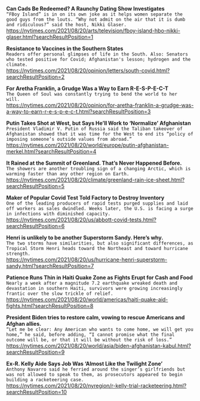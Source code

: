 **Can Cads Be Redeemed? A Raunchy Dating Show Investigates**\
`“FBoy Island” is in on its own joke as it helps women separate the good guys from the louts. “Why not admit on the air that it is dumb and ridiculous?” said the host, Nikki Glaser.`\
https://nytimes.com/2021/08/20/arts/television/fboy-island-hbo-nikki-glaser.html?searchResultPosition=1

**Resistance to Vaccines in the Southern States**\
`Readers offer personal glimpses of life in the South. Also: Senators who tested positive for Covid; Afghanistan's lesson; hydrogen and the climate.`\
https://nytimes.com/2021/08/20/opinion/letters/south-covid.html?searchResultPosition=2

**For Aretha Franklin, a Grudge Was a Way to Earn R-E-S-P-E-C-T**\
`The Queen of Soul was constantly trying to bend the world to her will. `\
https://nytimes.com/2021/08/20/opinion/for-aretha-franklin-a-grudge-was-a-way-to-earn-r-e-s-p-e-c-t.html?searchResultPosition=3

**Putin Takes Shot at West, but Says He’ll Work to ‘Normalize’ Afghanistan**\
`President Vladimir V. Putin of Russia said the Taliban takeover of Afghanistan showed that it was time for the West to end its “policy of imposing someone’s outside values from abroad.”`\
https://nytimes.com/2021/08/20/world/europe/putin-afghanistan-merkel.html?searchResultPosition=4

**It Rained at the Summit of Greenland. That’s Never Happened Before.**\
`The showers are another troubling sign of a changing Arctic, which is warming faster than any other region on Earth.`\
https://nytimes.com/2021/08/20/climate/greenland-rain-ice-sheet.html?searchResultPosition=5

**Maker of Popular Covid Test Told Factory to Destroy Inventory**\
`One of the leading producers of rapid tests purged supplies and laid off workers as sales dwindled. Weeks later, the U.S. is facing a surge in infections with diminished capacity.`\
https://nytimes.com/2021/08/20/us/abbott-covid-tests.html?searchResultPosition=6

**Henri is unlikely to be another Superstorm Sandy. Here’s why.**\
`The two storms have similarities, but also significant differences, as Tropical Storm Henri heads toward the Northeast and toward hurricane strength.`\
https://nytimes.com/2021/08/20/us/hurricane-henri-superstorm-sandy.html?searchResultPosition=7

**Patience Runs Thin in Haiti Quake Zone as Fights Erupt for Cash and Food**\
`Nearly a week after a magnitude 7.2 earthquake wreaked death and devastation in southern Haiti, survivors were growing increasingly frantic over the slow trickle of relief.`\
https://nytimes.com/2021/08/20/world/americas/haiti-quake-aid-fights.html?searchResultPosition=8

**President Biden tries to restore calm, vowing to rescue Americans and Afghan allies.**\
`“Let me be clear: Any American who wants to come home, we will get you home,” he said, before adding, “I cannot promise what the final outcome will be, or that it will be without the risk of loss.”`\
https://nytimes.com/2021/08/20/world/asia/biden-afghanistan-kabul.html?searchResultPosition=9

**Ex-R. Kelly Aide Says Job Was ‘Almost Like the Twilight Zone’**\
`Anthony Navarro said he ferried around the singer’s girlfriends but was not allowed to speak to them, as prosecutors appeared to begin building a racketeering case.`\
https://nytimes.com/2021/08/20/nyregion/r-kelly-trial-racketeering.html?searchResultPosition=10

